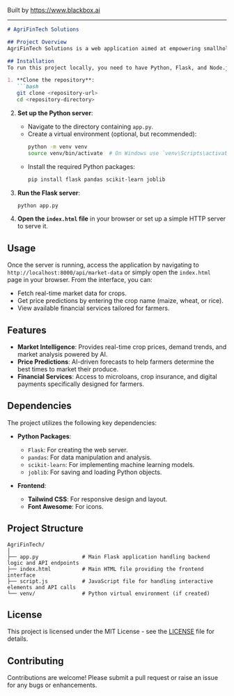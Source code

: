 
Built by https://www.blackbox.ai

---

```markdown
# AgriFinTech Solutions

## Project Overview
AgriFinTech Solutions is a web application aimed at empowering smallholder farmers by providing them with AI-powered market intelligence, price predictions, and financial services. The application offers real-time market data, forecasts, and access to essential financial services to help farmers make informed decisions on when and where to sell their produce.

## Installation
To run this project locally, you need to have Python, Flask, and Node.js installed on your machine. Follow the steps below to set up the project:

1. **Clone the repository**:
   ```bash
   git clone <repository-url>
   cd <repository-directory>
   ```

2. **Set up the Python server**:
   - Navigate to the directory containing `app.py`.
   - Create a virtual environment (optional, but recommended):
     ```bash
     python -m venv venv
     source venv/bin/activate  # On Windows use `venv\Scripts\activate`
     ```
   - Install the required Python packages:
     ```bash
     pip install flask pandas scikit-learn joblib
     ```

3. **Run the Flask server**:
   ```bash
   python app.py
   ```

4. **Open the `index.html` file** in your browser or set up a simple HTTP server to serve it.

## Usage
Once the server is running, access the application by navigating to `http://localhost:8000/api/market-data` or simply open the `index.html` page in your browser. From the interface, you can:
- Fetch real-time market data for crops.
- Get price predictions by entering the crop name (maize, wheat, or rice).
- View available financial services tailored for farmers.

## Features
- **Market Intelligence**: Provides real-time crop prices, demand trends, and market analysis powered by AI.
- **Price Predictions**: AI-driven forecasts to help farmers determine the best times to market their produce.
- **Financial Services**: Access to microloans, crop insurance, and digital payments specifically designed for farmers.

## Dependencies
The project utilizes the following key dependencies:

- **Python Packages**:
  - `Flask`: For creating the web server.
  - `pandas`: For data manipulation and analysis.
  - `scikit-learn`: For implementing machine learning models.
  - `joblib`: For saving and loading Python objects.

- **Frontend**:
  - **Tailwind CSS**: For responsive design and layout.
  - **Font Awesome**: For icons.

## Project Structure
```
AgriFinTech/
│
├── app.py              # Main Flask application handling backend logic and API endpoints
├── index.html          # Main HTML file providing the frontend interface
├── script.js           # JavaScript file for handling interactive elements and API calls
└── venv/               # Python virtual environment (if created)
```

## License
This project is licensed under the MIT License - see the [LICENSE](LICENSE) file for details.

## Contributing
Contributions are welcome! Please submit a pull request or raise an issue for any bugs or enhancements.
```